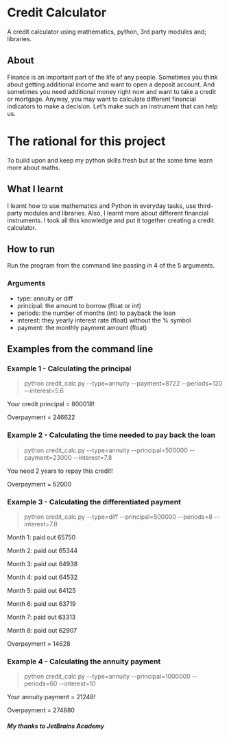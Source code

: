 # Credit Calculator
A credit calculator using mathematics, python, 3rd party modules and; libraries. 

## About
Finance is an important part of the life of any people. Sometimes you think about getting additional income and want to open a deposit account. And sometimes you need additional money right now and want to take a credit or mortgage. Anyway, you may want to calculate different financial indicators to make a decision. Let’s make such an instrument that can help us.

# The rational for this project
To build upon and keep my python skills fresh but at the some time learn more about maths. 

## What I learnt
I learnt how to use mathematics and Python in everyday tasks, use third-party modules and libraries. Also, I learnt more about different financial instruments. I took all this knowledge and put it together creating a credit calculator. 

## How to run
Run the program from the command line passing in 4 of the 5 arguments. 
### Arguments
- type: annuity or diff
- principal: the amount to borrow (float or int)
- periods: the number of months (int) to payback the loan
- interest: they yearly interest rate (float) without the % symbol
- payment: the monthly payment amount (float)

## Examples from the command line
### Example 1 - Calculating the principal
> python credit_calc.py --type=annuity --payment=8722 --periods=120 --interest=5.6

Your credit principal = 800018!

Overpayment = 246622

### Example 2 - Calculating the time needed to pay back the loan
> python credit_calc.py --type=annuity --principal=500000 --payment=23000 --interest=7.8

You need 2 years to repay this credit!

Overpayment = 52000

### Example 3 - Calculating the differentiated payment 
> python credit_calc.py --type=diff --principal=500000 --periods=8 --interest=7.8

Month 1: paid out 65750

Month 2: paid out 65344

Month 3: paid out 64938

Month 4: paid out 64532

Month 5: paid out 64125

Month 6: paid out 63719

Month 7: paid out 63313

Month 8: paid out 62907

Overpayment = 14628

### Example 4 - Calculating the annuity payment
> python credit_calc.py --type=annuity --principal=1000000 --periods=60 --interest=10

Your annuity payment = 21248!

Overpayment = 274880




##### My thanks to JetBrains Academy
